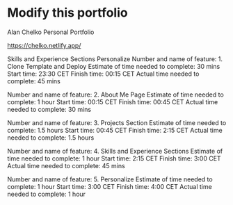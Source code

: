 # Modify this portfolio

Alan Chelko Personal Portfolio

https://chelko.netlify.app/


Skills and Experience Sections
Personalize
Number and name of feature: 1. Clone Template and Deploy
Estimate of time needed to complete: 30 mins
Start time: 23:30 CET
Finish time: 00:15 CET
Actual time needed to complete: 45 mins

Number and name of feature: 2. About Me Page
Estimate of time needed to complete: 1 hour
Start time: 00:15 CET
Finish time: 00:45 CET
Actual time needed to complete: 30 mins

Number and name of feature: 3. Projects Section
Estimate of time needed to complete: 1.5 hours
Start time: 00:45 CET
Finish time: 2:15 CET
Actual time needed to complete: 1.5 hours


Number and name of feature: 4. Skills and Experience Sections
Estimate of time needed to complete: 1 hour
Start time: 2:15 CET
Finish time: 3:00 CET
Actual time needed to complete: 45 mins


Number and name of feature: 5. Personalize
Estimate of time needed to complete: 1 hour
Start time: 3:00 CET
Finish time: 4:00 CET
Actual time needed to complete: 1 hour
